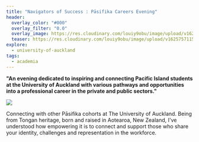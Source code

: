 ```yaml
---
title: "Navigators of Success : Pāsifika Careers Evening"
header:
  overlay_color: "#000"
  overlay_filter: "0.0"
  overlay_image: https://res.cloudinary.com/louiy9obu/image/upload/v1624882393/20785998_1711198989185537_6493858462513609277_o_wc5ny0.jpg
  teaser: https://res.cloudinary.com/louiy9obu/image/upload/v1625757115/p1_bloowo.png
explore:
  - university-of-auckland
tags:
  - academia
---
```


**"An evening dedicated to inspiring and connecting Pacific Island students at the University of Auckland with various pathways and opportunities into a professional career in the private and public sectors."**

<img src="https://res.cloudinary.com/louiy9obu/image/upload/v1625757027/20689952_1711196635852439_1965073630211180377_o_jcdjmh.png
" class="img-about"/>

Connecting with other Pāsifika cohorts at The University of Auckland. Being from Tongan heritage, born and raised in Aotearoa, New Zealand, I've understood how empowering it is to connect and support those who share your identity, challenges and representation in the workforce.
